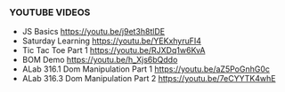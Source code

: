### YOUTUBE VIDEOS

- JS Basics https://youtu.be/j9et3h8tlDE
- Saturday Learning https://youtu.be/YEKxhyruFI4
- Tic Tac Toe Part 1 https://youtu.be/RJXDq1w6KvA
- BOM Demo https://youtu.be/h_Xjs6bQddo
- ALab 316.1 Dom Manipulation Part 1 https://youtu.be/aZ5PoGnhG0c
- ALab 316.3 Dom Manipulation Part 2 https://youtu.be/7eCYYTK4whE
